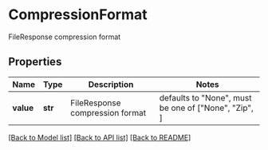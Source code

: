 # CompressionFormat

FileResponse compression format

## Properties
Name | Type | Description | Notes
------------ | ------------- | ------------- | -------------
**value** | **str** | FileResponse compression format | defaults to "None",  must be one of ["None", "Zip", ]

[[Back to Model list]](../README.md#documentation-for-models) [[Back to API list]](../README.md#documentation-for-api-endpoints) [[Back to README]](../README.md)


